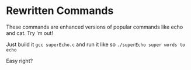 # Rewritten Commands

These commands are enhanced versions of popular commands like echo and cat.
Try 'm out!

Just build it ```gcc superEcho.c``` and run it like so ```./superEcho super words to echo```

Easy right?
